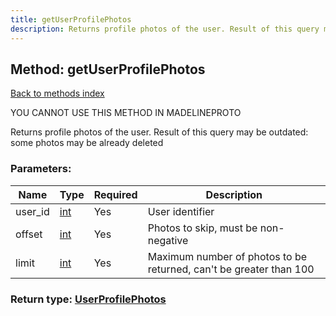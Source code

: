 ```yaml
---
title: getUserProfilePhotos
description: Returns profile photos of the user. Result of this query may be outdated: some photos may be already deleted
---
```

## Method: getUserProfilePhotos  
[Back to methods index](index.md)


YOU CANNOT USE THIS METHOD IN MADELINEPROTO


Returns profile photos of the user. Result of this query may be outdated: some photos may be already deleted

### Parameters:

| Name     |    Type       | Required | Description |
|----------|---------------|----------|-------------|
|user\_id|[int](../types/int.md) | Yes|User identifier|
|offset|[int](../types/int.md) | Yes|Photos to skip, must be non-negative|
|limit|[int](../types/int.md) | Yes|Maximum number of photos to be returned, can't be greater than 100|


### Return type: [UserProfilePhotos](../types/UserProfilePhotos.md)

